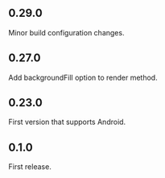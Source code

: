 ## 0.29.0

Minor build configuration changes.

## 0.27.0

Add backgroundFill option to render method.

## 0.23.0

First version that supports Android.

## 0.1.0

First release.
